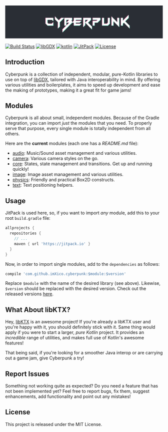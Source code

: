 ![Cyberpunk logo](https://github.com/ImXico/Cyberpunk/blob/master/logo.png?raw=true)

[![Build Status](https://travis-ci.org/ImXico/Cyberpunk.svg?branch=master)](https://travis-ci.org/ImXico/Cyberpunk)
[![libGDX](https://img.shields.io/badge/libgdx-1.9.8-red.svg)](http://libgdx.badlogicgames.com)
[![kotlin](https://img.shields.io/badge/kotlin-1.2.41-orange.svg)](https://kotlinlang.org)
[![JitPack](https://jitpack.io/v/ImXico/Cyberpunk.svg)](https://jitpack.io/#ImXico/Cyberpunk)
[![License](https://img.shields.io/badge/license-MIT-green.svg)](https://github.com/ImXico/HandyGDX/blob/master/LICENSE.md)
<br>

## Introduction

Cyberpunk is a collection of independent, modular, pure-Kotlin libraries to use on top of [libGDX](http://libgdx.badlogicgames.com/), tailored with Java interoperability in mind. By offering various utilities and boilerplates, it aims to speed up development and ease the making of prototypes, making it a great fit for game jams!

## Modules

Cyberpunk is all about small, independent modules. Because of the Gradle integration, you can import *just* the modules that you need. To properly serve that purpose, every single module is totally independent from all others.

Here are the **current** modules (each one has a *README.md* file):

- [audio](https://github.com/ImXico/Cyberpunk/tree/master/audio): Music/Sound asset management and various utilities.
- [camera](https://github.com/ImXico/Cyberpunk/tree/master/camera): Various camera styles on the go.
- [core](https://github.com/ImXico/Cyberpunk/tree/master/core): States, state management and transitions. Get up and running quickly!
- [image](https://github.com/ImXico/Cyberpunk/tree/master/image): Image asset management and various utilities.
- [physics](https://github.com/ImXico/Cyberpunk/tree/master/physics): Friendly and practical Box2D constructs.
- [text](https://github.com/ImXico/Cyberpunk/tree/master/text): Text positioning helpers.

## Usage

JitPack is used here, so, if you want to import *any* module, add this to your root `build.gradle` file:

```Groovy
allprojects {
  repositories {
    // ...
    maven { url 'https://jitpack.io' }
  }
}
```

Now, in order to import single modules, add to the `dependencies` as follows:

```Groovy
compile 'com.github.imXico.cyberpunk:$module:$version'
```

Replace `$module` with the name of the desired library (see above). Likewise, `$version` should be replaced with the desired version. Check out the released versions [here](https://github.com/ImXico/Cyberpunk/releases).

## What About libKTX?

Hey, [libKTX](https://github.com/libktx/ktx) is an awesome project! If you're already a libKTX user and you're happy with it, you should definitely stick with it. Same thing would apply if you were to start a larger, *pure Kotlin* project. It provides an *incredible* range of utilities, and makes full use of Kotlin's awesome features!

That being said, if you're looking for a smoother Java interop or are carrying out a game jam, give Cyberpunk a try!

## Report Issues

Something not working quite as expected? Do you need a feature that has not been implemented yet? Feel free to report bugs, fix them, suggest enhancements, add functionality and point out any mistakes!

## License

This project is released under the MIT License.
